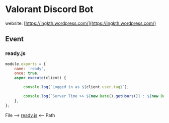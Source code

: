 # Valorant Discord Bot
website: [https://ingkth.wordpress.com/](https://ingkth.wordpress.com/)

## Event
### ready.js
```javascript
module.exports = {
	name: 'ready',
	once: true,
	async execute(client) {

		console.log(`Logged in as ${client.user.tag}`);

		console.log(`Server Time >> ${new Date().getHours()} : ${new Date().getMinutes()} : ${new Date().getSeconds()}`)
	},
};
```
File --> [ready.js](events/ready.js) <-- Path
